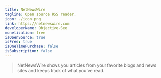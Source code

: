 ```yaml
---
title: NetNewsWire
tagline: Open source RSS reader.
icon: ./icon.png
link: https://netnewswire.com
developerName: Objective-See
monetization: free
isOpenSource: true
isFree: true
isOneTimePurchase: false
isSubscription: false
---
```


> NetNewsWire shows you articles from your favorite blogs and news sites and keeps track of what you’ve read.
